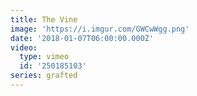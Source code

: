```yaml
---
title: The Vine
image: 'https://i.imgur.com/GWCwWgg.png'
date: '2018-01-07T06:00:00.000Z'
video:
  type: vimeo
  id: '250185103'
series: grafted
---
```


